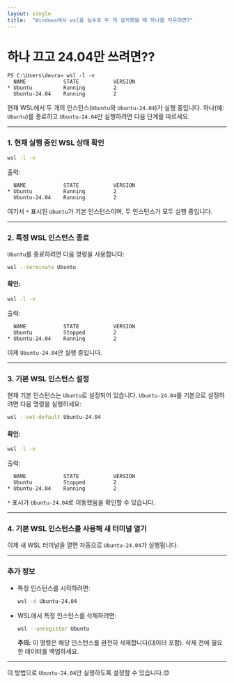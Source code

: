 ```yaml
---
layout: single
title:  "Windows에서 wsl을 실수로 두 개 설치했을 때 하나를 지우려면?"
---
```


# 하나 끄고 24.04만 쓰려면??
```
PS C:\Users\devra> wsl -l -v
  NAME            STATE           VERSION
* Ubuntu          Running         2
  Ubuntu-24.04    Running         2
```

현재 WSL에서 두 개의 인스턴스(`Ubuntu`와 `Ubuntu-24.04`)가 실행 중입니다. 하나(예: `Ubuntu`)를 종료하고 `Ubuntu-24.04`만 실행하려면 다음 단계를 따르세요.

---

### **1. 현재 실행 중인 WSL 상태 확인**
```bash
wsl -l -v
```
출력:
```
  NAME            STATE           VERSION
* Ubuntu          Running         2
  Ubuntu-24.04    Running         2
```

여기서 `*` 표시된 `Ubuntu`가 기본 인스턴스이며, 두 인스턴스가 모두 실행 중입니다.

---

### **2. 특정 WSL 인스턴스 종료**
`Ubuntu`를 종료하려면 다음 명령을 사용합니다:

```bash
wsl --terminate Ubuntu
```

#### 확인:
```bash
wsl -l -v
```
출력:
```
  NAME            STATE           VERSION
  Ubuntu          Stopped         2
* Ubuntu-24.04    Running         2
```

이제 `Ubuntu-24.04`만 실행 중입니다.

---

### **3. 기본 WSL 인스턴스 설정**
현재 기본 인스턴스는 `Ubuntu`로 설정되어 있습니다. `Ubuntu-24.04`를 기본으로 설정하려면 다음 명령을 실행하세요:

```bash
wsl --set-default Ubuntu-24.04
```

#### 확인:
```bash
wsl -l -v
```
출력:
```
  NAME            STATE           VERSION
  Ubuntu          Stopped         2
* Ubuntu-24.04    Running         2
```

`*` 표시가 `Ubuntu-24.04`로 이동했음을 확인할 수 있습니다.

---

### **4. 기본 WSL 인스턴스를 사용해 새 터미널 열기**
이제 새 WSL 터미널을 열면 자동으로 `Ubuntu-24.04`가 실행됩니다.

---

### **추가 정보**
- 특정 인스턴스를 시작하려면:
  ```bash
  wsl -d Ubuntu-24.04
  ```
- WSL에서 특정 인스턴스를 삭제하려면:
  ```bash
  wsl --unregister Ubuntu
  ```
  **주의:** 이 명령은 해당 인스턴스를 완전히 삭제합니다(데이터 포함). 삭제 전에 필요한 데이터를 백업하세요.

---

이 방법으로 `Ubuntu-24.04`만 실행하도록 설정할 수 있습니다.😊
